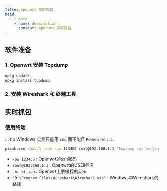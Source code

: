```yaml
---
title: openwrt 实时抓包
head:
  - - meta
    - name: description
      content: openwrt 实时抓包
---
```


## 软件准备

### 1. Openwrt 安装 Tcpdump

```sh
opkg update
opkg install tcpdump
```

### 2. 安装 Wireshark 和 终端工具

<Box
  :items="[
    {
      name: 'Wireshark',
      tag: '官网下载',
      link: 'https://www.wireshark.org/download.html',
      image: 'https://i.theojs.cn/logo/wireshark.svg'
    },
    {
      name: 'Tabby',
      tag: '官网下载',
      link: 'https://tabby.sh/',
      image: 'https://i.theojs.cn/logo/tabby.svg'
    }
  ]"
/>

## 实时抓包

### 使用终端

::: tip
Windows 实测只能用 `cmd` 而不能用 `Powershell`
:::

```sh
plink.exe -batch -ssh -pw 123456 root@192.168.1.1 "tcpdump -ni br-lan -s 0 -w - not port 22" | "D:\Program Files\Wireshark\Wireshark.exe" -k -i -
```

- `-pw 123456` : Openwrt的ssh密码
- `root@192.168.1.1` : Openwrt的USER@IP
- `-ni br-lan` : Openwrt上要嗅探的网卡
- `"D:\Program Files\Wireshark\Wireshark.exe"` : Windows中Wireshark的路径
